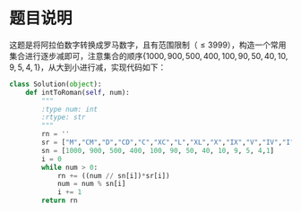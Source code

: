 # 题目说明

这题是将阿拉伯数字转换成罗马数字，且有范围限制（$\leq 3999$），构造一个常用集合进行逐步减即可，注意集合的顺序$\{1000, 900, 500, 400, 100, 90, 50, 40, 10, 9, 5, 4,1\}$，从大到小进行减，实现代码如下：

```python
class Solution(object):
    def intToRoman(self, num):
        """
        :type num: int
        :rtype: str
        """
        rn = ''
        sr = ["M","CM","D","CD","C","XC","L","XL","X","IX","V","IV","I"]
        sn = [1000, 900, 500, 400, 100, 90, 50, 40, 10, 9, 5, 4,1]
        i = 0
        while num > 0:
            rn += ((num // sn[i])*sr[i])
            num = num % sn[i]
            i += 1
        return rn 
```



